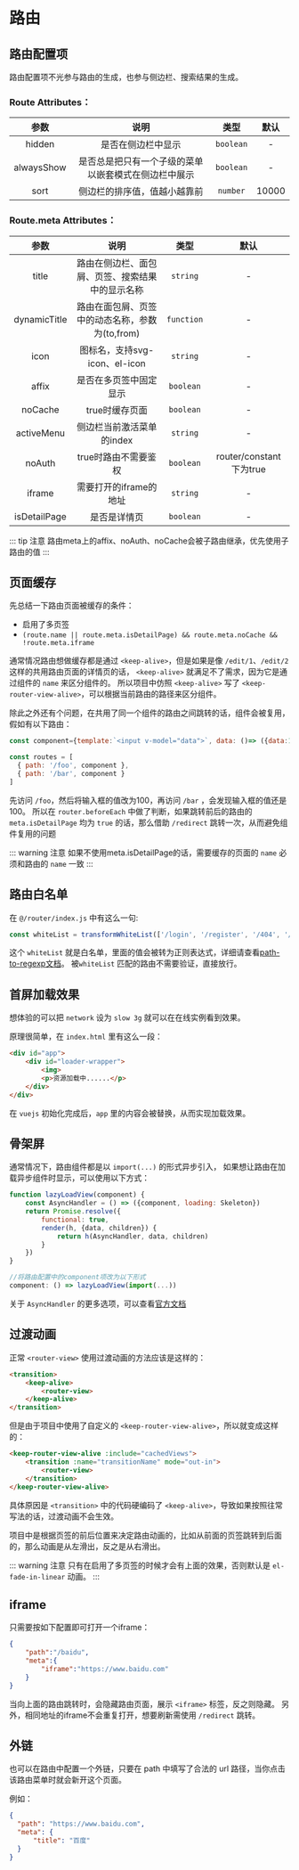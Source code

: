# 路由

## 路由配置项

路由配置项不光参与路由的生成，也参与侧边栏、搜索结果的生成。

### Route Attributes：

| 参数       | 说明                                                 | 类型                | 默认  |
| :--------: | :--------------------------------------------------: | :-----------------: | :---: |
| hidden     | 是否在侧边栏中显示                                   | `boolean`           | -     |
| alwaysShow | 是否总是把只有一个子级的菜单以嵌套模式在侧边栏中展示 | `boolean`           | -     | 
| sort       | 侧边栏的排序值，值越小越靠前                         | `number`            | 10000 | 

### Route.meta Attributes：

| 参数         | 说明                                             | 类型       | 默认                    |
| :----------: | :----------------------------------------------: | :--------: | :---------------------: |
| title        | 路由在侧边栏、面包屑、页签、搜索结果中的显示名称 | `string`   | -                       |
| dynamicTitle | 路由在面包屑、页签中的动态名称，参数为(to,from)  | `function` | -                       |
| icon         | 图标名，支持svg-icon、el-icon                    | `string`   | -                       |
| affix        | 是否在多页签中固定显示                           | `boolean`  | -                       |
| noCache      | true时缓存页面                                   | `boolean`  | -                       |
| activeMenu   | 侧边栏当前激活菜单的index                        | `string`   | -                       |
| noAuth       | true时路由不需要鉴权                             | `boolean`  | router/constant下为true |
| iframe       | 需要打开的iframe的地址                           | `string`   | -                       |
| isDetailPage | 是否是详情页                                     | `boolean`  | -                       |

::: tip 注意
路由meta上的affix、noAuth、noCache会被子路由继承，优先使用子路由的值
:::

## 页面缓存

先总结一下路由页面被缓存的条件：
- 启用了多页签
- `(route.name || route.meta.isDetailPage) && route.meta.noCache && !route.meta.iframe`

通常情况路由想做缓存都是通过 `<keep-alive>`，但是如果是像 `/edit/1`、`/edit/2` 这样的共用路由页面的详情页的话，
`<keep-alive>` 就满足不了需求，因为它是通过组件的 `name` 来区分组件的。
所以项目中仿照 `<keep-alive>` 写了 `<keep-router-view-alive>`，可以根据当前路由的路径来区分组件。

除此之外还有个问题，在共用了同一个组件的路由之间跳转的话，组件会被复用，假如有以下路由：
```js
const component={template:`<input v-model="data">`, data: ()=> ({data:1})}

const routes = [
  { path: '/foo', component },
  { path: '/bar', component }
]
```
先访问 `/foo`，然后将输入框的值改为100，再访问 `/bar` ，会发现输入框的值还是100。
所以在 `router.beforeEach` 中做了判断，如果跳转前后的路由的 `meta.isDetailPage` 均为 `true` 的话，那么借助 `/redirect` 跳转一次，从而避免组件复用的问题

::: warning 注意
如果不使用meta.isDetailPage的话，需要缓存的页面的 `name` 必须和路由的 `name` 一致
:::

## 路由白名单

在 `@/router/index.js` 中有这么一句:
```js
const whiteList = transformWhiteList(['/login', '/register', '/404', '/403'])
```
这个 `whiteList` 就是白名单，里面的值会被转为正则表达式，详细请查看[path-to-regexp文档](https://github.com/pillarjs/path-to-regexp)。
被`whiteList` 匹配的路由不需要验证，直接放行。

## 首屏加载效果

想体验的可以把 `network` 设为 `slow 3g` 就可以在在线实例看到效果。

原理很简单，在 `index.html` 里有这么一段：
```html
<div id="app">
    <div id="loader-wrapper">
        <img>
        <p>资源加载中......</p>
    </div>
</div>
```
在 `vuejs` 初始化完成后，`app` 里的内容会被替换，从而实现加载效果。

## 骨架屏

通常情况下，路由组件都是以 `import(...)` 的形式异步引入，
如果想让路由在加载异步组件时显示，可以使用以下方式：
```js
function lazyLoadView(component) {
    const AsyncHandler = () => ({component, loading: Skeleton})
    return Promise.resolve({
        functional: true,
        render(h, {data, children}) {
            return h(AsyncHandler, data, children)
        }
    })
}

//将路由配置中的component项改为以下形式
component: () => lazyLoadView(import(...))
```

关于 `AsyncHandler` 的更多选项，可以查看[官方文档](https://cn.vuejs.org/v2/guide/components-dynamic-async.html#%E5%A4%84%E7%90%86%E5%8A%A0%E8%BD%BD%E7%8A%B6%E6%80%81)

## 过渡动画

正常 `<router-view>` 使用过渡动画的方法应该是这样的：
```html
<transition>
    <keep-alive>
        <router-view>
    </keep-alive>
</transition>
```

但是由于项目中使用了自定义的 `<keep-router-view-alive>`，所以就变成这样的：
```html
<keep-router-view-alive :include="cachedViews">
    <transition :name="transitionName" mode="out-in">
        <router-view>
    </transition>
</keep-router-view-alive>
```

具体原因是 `<transition>` 中的代码硬编码了 `<keep-alive>`，导致如果按照往常写法的话，过渡动画不会生效。

项目中是根据页签的前后位置来决定路由动画的，比如从前面的页签跳转到后面的，那么动画是从左滑出，反之是从右滑出。

::: warning 注意
只有在启用了多页签的时候才会有上面的效果，否则默认是 `el-fade-in-linear` 动画。
:::

## iframe

只需要按如下配置即可打开一个iframe：
```json
{
    "path":"/baidu",
    "meta":{
        "iframe":"https://www.baidu.com"
    }
}
```

当向上面的路由跳转时，会隐藏路由页面，展示 `<iframe>` 标签，反之则隐藏。
另外，相同地址的iframe不会重复打开，想要刷新需使用 `/redirect` 跳转。

## 外链

也可以在路由中配置一个外链，只要在 path 中填写了合法的 url 路径，当你点击该路由菜单时就会新开这个页面。

例如：
```json
{
  "path": "https://www.baidu.com",
  "meta": {
      "title": "百度"    
  }
}
```

